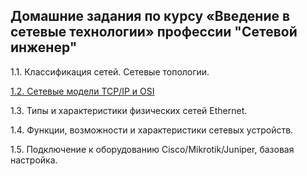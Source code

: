 ## Домашние задания по курсу «Введение в сетевые технологии» профессии "Сетевой инженер"



1.1. Классификация сетей. Сетевые топологии.

[1.2. Сетевые модели TCP/IP и OSI](https://github.com/Prolink76/NTW-16/blob/BNTW-16/1-02.md)

1.3. Типы и характеристики физических сетей Ethernet.

1.4. Функции, возможности и характеристики сетевых устройств.

1.5. Подключение к оборудованию Cisco/Mikrotik/Juniper, базовая настройка.

